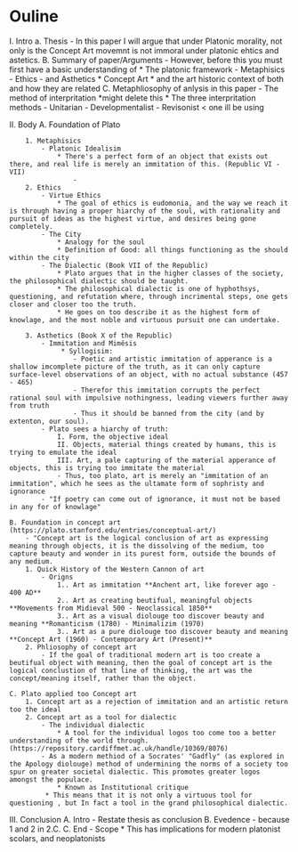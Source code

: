 # Ouline

I. Intro
    a. Thesis
        - In this paper I will argue that under Platonic morality, not only is the Concept Art movemnt is not immoral under platonic ehtics and astetics.
    B. Summary of paper/Arguments
        - However, before this you must first have a basic understanding of
            * The platonic framework
                - Metaphisics
                - Ethics
                - and Asthetics
            * Concept Art
            * and the art historic context of both and how they are related
    C. Metaphliosophy of anlysis in this paper
        - The method of interpritation          *might delete this
            * The three interpritation methods
                - Unitarian
                - Developmentalist
                - Revisonist < one ill be using

II. Body
    A. Foundation of Plato

        1. Metaphisics
            - Platonic Idealisim
                * There's a perfect form of an object that exists out there, and real life is merely an immitation of this. (Republic VI - VII)
                    -
        2. Ethics
            - Virtue Ethics
                * The goal of ethics is eudomonia, and the way we reach it is through having a proper hiarchy of the soul, with rationality and pursuit of ideas as the highest virtue, and desires being gone completely.
            - The City
                * Analogy for the soul
                * Definition of Good: all things functioning as the should within the city
            - The Dialectic (Book VII of the Republic)
                * Plato argues that in the higher classes of the society, the philosophical dialectic should be taught.
                * The philosophical dialectic is one of hyphothsys, questioning, and refutation where, through incrimental steps, one gets closer and closer too the truth.
                * He goes on too describe it as the highest form of knowlage, and the most noble and virtuous pursuit one can undertake.

        3. Asthetics (Book X of the Republic)
            - Immitation and Mimêsis
                 * Syllogisim:
                    - Poetic and artistic immitation of apperance is a shallow imcomplete picture of the truth, as it can only capture surface-level observations of an object, with no actual substance (457 - 465)
                    - Therefor this immitation corrupts the perfect rational soul with impulsive nothingness, leading viewers further away from truth
                    - Thus it should be banned from the city (and by extenton, our soul).
            - Plato sees a hiarchy of truth:
                I. Form, the objective ideal
                II. Objects, material things created by humans, this is trying to emulate the ideal
                III. Art, a pale capturing of the material apperance of objects, this is trying too immitate the material
                - Thus, too plato, art is merely an "immitation of an immitation", which he sees as the ultamate form of sophristy and ignorance
            - "If poetry can come out of ignorance, it must not be based in any for of knowlage"

    B. Foundation in concept art (https://plato.stanford.edu/entries/conceptual-art/)
        - "Concept art is the logical conclusion of art as expressing meaning through objects, it is the dissolving of the medium, too capture beauty and wonder in its purest form, outside the bounds of any medium.
        1. Quick History of the Western Cannon of art
            - Origns
                1.. Art as immitation **Anchent art, like forever ago - 400 AD**
                2.. Art as creating beutifual, meaningful objects **Movements from Midieval 500 - Neoclassical 1850**
                3.. Art as a visual diolouge too discover beauty and meaning **Romanticism (1780) - Minimalizim (1970)
                3.. Art as a pure diolouge too discover beauty and meaning **Concept Art (1960) - Contemporary Art (Present)**
        2. Phliosophy of concept art
            - If the goal of traditional modern art is too create a beutifual object with meaning, then the goal of concept art is the logical conclustion of that line of thinking, the art was the concept/meaning itself, rather than the object.

    C. Plato applied too Concept art
        1. Concept art as a rejection of immitation and an artistic return too the ideal
        2. Concept art as a tool for dialectic
            - The individual dialectic
                * A tool for the individual logos too come too a better understanding of the world through. (https://repository.cardiffmet.ac.uk/handle/10369/8076)
            - As a modern methiod of a Socrates' "Gadfly" (as explored in the Apology diolouge) method of undermining the norms of a society too spur on greater societal dialectic. This promotes greater logos amongst the populace.
                * Known as Institutional critique
             * This means that it is not only a virtuous tool for questioning , but In fact a tool in the grand philosophical dialectic.

III. Conclusion
    A. Intro
        - Restate thesis as conclusion
    B. Evedence
        - because 1 and 2 in 2.C.
    C. End
        - Scope
            * This has implications for modern platonist scolars, and neoplatonists
            
<style type="text/css">
    ol { list-style-type: upper-alpha; }
</style>
